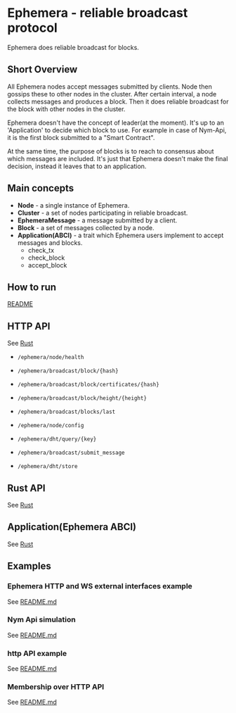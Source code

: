 # Ephemera - reliable broadcast protocol

Ephemera does reliable broadcast for blocks.

## Short Overview

All Ephemera nodes accept messages submitted by clients. Node then gossips these to other nodes in the cluster. After certain interval,
a node collects messages and produces a block. Then it does reliable broadcast for the block with other nodes in the cluster.

Ephemera doesn't have the concept of leader(at the moment).  It's up to an 'Application' to decide which block to use. 
For example in case of Nym-Api, it is the first block submitted to a "Smart Contract".

At the same time, the purpose of blocks is to reach to consensus about which messages are included. It's just that Ephemera doesn't make the final decision,
instead it leaves that to an application.

## Main concepts

- **Node** - a single instance of Ephemera.
- **Cluster** - a set of nodes participating in reliable broadcast.
- **EphemeraMessage** - a message submitted by a client.
- **Block** - a set of messages collected by a node.
- **Application(ABCI)** - a trait which Ephemera users implement to accept messages and blocks.
  - check_tx
  - check_block
  - accept_block

## How to run

[README](../scripts/README.md)

## HTTP API

See [Rust](src/api/http/mod.rs)

- `/ephemera/node/health`
- `/ephemera/broadcast/block/{hash}`
- `/ephemera/broadcast/block/certificates/{hash}`
- `/ephemera/broadcast/block/height/{height}`
- `/ephemera/broadcast/blocks/last`
- `/ephemera/node/config`
- `/ephemera/dht/query/{key}`

- `/ephemera/broadcast/submit_message`
- `/ephemera/dht/store`

## Rust API

See [Rust](src/api/mod.rs)

## Application(Ephemera ABCI)

See [Rust](src/api/application.rs)

## Examples

### Ephemera HTTP and WS external interfaces example

See [README.md](../examples/http-ws-sync/README.md)

### Nym Api simulation

See [README.md](../examples/nym-api/README.md)

### http API example

See [README.md](../examples/cluster-http-api/README.md)

### Membership over HTTP API

See [README.md](../examples/members_provider_http/README.md)